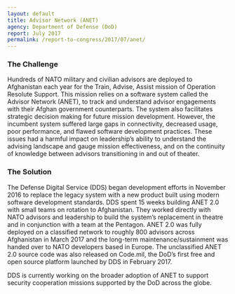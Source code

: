 ```yaml
---
layout: default
title: Advisor Network (ANET)
agency: Department of Defense (DoD)
report: July 2017
permalink: /report-to-congress/2017/07/anet/
---
```

### The Challenge

Hundreds of NATO military and civilian advisors are deployed to Afghanistan each year for the Train, Advise, Assist mission of Operation Resolute Support. This mission relies on a software system called the Advisor Network (ANET), to track and understand advisor engagements with their Afghan government counterparts. The system also facilitates strategic decision making for future mission development. However, the incumbent system suffered large gaps in connectivity, decreased usage, poor performance, and flawed software development practices. These issues had a harmful impact on leadership’s ability to understand the advising landscape and gauge mission effectiveness, and on the continuity of knowledge between advisors transitioning in and out of theater.

### The Solution

The Defense Digital Service (DDS) began development efforts in November 2016 to replace the legacy system with a new product built using modern software development standards. DDS spent 15 weeks building ANET 2.0 with small teams on rotation to Afghanistan. They worked directly with NATO advisors and leadership to build the system’s replacement in theatre and in conjunction with a team at the Pentagon. ANET 2.0 was fully deployed on a classified network to roughly 800 advisors across Afghanistan in March 2017 and the long-term maintenance/sustainment was handed over to NATO developers based in Europe. The unclassified ANET 2.0 source code was also released on Code.mil, the DoD’s first free and open source platform launched by DDS in February 2017.

DDS is currently working on the broader adoption of ANET to support security cooperation missions supported by the DoD across the globe.